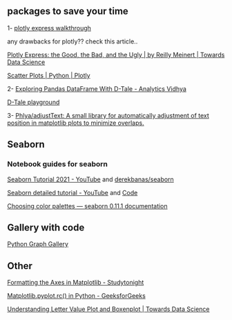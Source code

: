 
## packages to save your time   

1- [plotly express walkthrough](https://nbviewer.jupyter.org/github/plotly/plotly_express/blob/gh-pages/walkthrough.ipynb) 

any drawbacks for plotly??  check this article..   

[Plotly Express: the Good, the Bad, and the Ugly | by Reilly Meinert | Towards Data Science](https://towardsdatascience.com/plotly-express-the-good-the-bad-and-the-ugly-dc941649687c)   

[Scatter Plots | Python | Plotly](https://plotly.com/python/line-and-scatter/)   

2- [Exploring Pandas DataFrame With D-Tale - Analytics Vidhya](https://www.analyticsvidhya.com/blog/2021/06/exploring-pandas-dataframe-with-d-tale/)  

[D-Tale playground](http://alphatechadmin.pythonanywhere.com/dtale/main/1)   

3- [Phlya/adjustText: A small library for automatically adjustment of text position in matplotlib plots to minimize overlaps.](https://github.com/Phlya/adjustText) 


## Seaborn 

### Notebook guides for seaborn   

[Seaborn Tutorial 2021 - YouTube](https://www.youtube.com/watch?v=6GUZXDef2U0) and [derekbanas/seaborn](https://github.com/derekbanas/seaborn)    

[Seaborn detailed tutorial - YouTube](https://www.youtube.com/watch?v=vaf4ir8eT38&list=PLtPIclEQf-3cG31dxSMZ8KTcDG7zYng1j) and [Code](https://github.com/kimfetti/Videos/tree/master/Seaborn)

[Choosing color palettes — seaborn 0.11.1 documentation](https://seaborn.pydata.org/tutorial/color_palettes.html) 


## Gallery with code  

[Python Graph Gallery](https://www.python-graph-gallery.com/)


## Other   

[Formatting the Axes in Matplotlib - Studytonight](https://www.studytonight.com/matplotlib/formatting-the-axes-in-matplotlib) 

[Matplotlib.pyplot.rc() in Python - GeeksforGeeks](https://www.geeksforgeeks.org/matplotlib-pyplot-rc-in-python/)


[Understanding Letter Value Plot and Boxenplot | Towards Data Science](https://towardsdatascience.com/letter-value-plot-the-easy-to-understand-boxplot-for-large-datasets-12d6c1279c97)